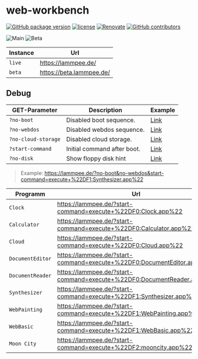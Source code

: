# web-workbench

[![GitHub package version](https://img.shields.io/github/package-json/v/ThornWalli/web-workbench.svg)](https://github.com/ThornWalli/web-workbench)
[![license](https://img.shields.io/github/license/ThornWalli/web-workbench.svg)](https://github.com/ThornWalli/web-workbench)
[![Renovate](https://img.shields.io/badge/renovate-enabled-brightgreen.svg)](https://renovatebot.com)
[![GitHub contributors](https://img.shields.io/github/contributors/ThornWalli/web-workbench.svg)](https://github.com/ThornWalli/web-workbench/graphs/contributors)

![Main](https://github.com/ThornWalli/web-workbench/workflows/Main/badge.svg)
![Beta](https://github.com/ThornWalli/web-workbench/workflows/Beta/badge.svg)

| Instance | Url                        |
| -------- | -------------------------- |
| `live`   | <https://lammpee.de/>      |
| `beta`   | <https://beta.lammpee.de/> |

## Debug

| GET-Parameter       | Description                 | Example                                                                     |
| ------------------- | --------------------------- | --------------------------------------------------------------------------- |
| `?no-boot`          | Disabled boot sequence.     | [Link](https://lammpee.de/?no-boot)                                         |
| `?no-webdos`        | Disabled webdos sequence.   | [Link](https://lammpee.de/?no-webdos)                                       |
| `?no-cloud-storage` | Disabled cloud storage.     | [Link](https://lammpee.de/?no-cloud-storage)                                |
| `?start-command`    | Initial command after boot. | [Link](https://lammpee.de/?start-command=execute+%22DF1:Synthesizer.app%22) |
| `?no-disk`          | Show floppy disk hint       | [Link](https://lammpee.de/?no-disk)                                         |

> Example: <https://lammpee.de/?no-boot&no-webdos&start-command=execute+%22DF1:Synthesizer.app%22>

| Programm         | Url                                                                      |
| ---------------- | ------------------------------------------------------------------------ |
| `Clock`          | <https://lammpee.de/?start-command=execute+%22DF0:Clock.app%22>          |
| `Calculator`     | <https://lammpee.de/?start-command=execute+%22DF0:Calculator.app%22>     |
| `Cloud`          | <https://lammpee.de/?start-command=execute+%22DF0:Cloud.app%22>          |
| `DocumentEditor` | <https://lammpee.de/?start-command=execute+%22DF0:DocumentEditor.app%22> |
| `DocumentReader` | <https://lammpee.de/?start-command=execute+%22DF0:DocumentReader.app%22> |
| `Synthesizer`    | <https://lammpee.de/?start-command=execute+%22DF1:Synthesizer.app%22>    |
| `WebPainting`    | <https://lammpee.de/?start-command=execute+%22DF1:WebPainting.app%22>    |
| `WebBasic`       | <https://lammpee.de/?start-command=execute+%22DF1:WebBasic.app%22>       |
| `Moon City`      | <https://lammpee.de/?start-command=execute+%22DF2:mooncity.app%22>       |

